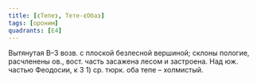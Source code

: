 ```yaml
---
title: [❮Тепе❯, Тете-❮Оба❯]
tags: [ороним]
quadrants: [Е4]
---
```


Вытянутая В–З возв. с плоской безлесной вершиной; склоны пологие, расчленены
ов., вост. часть засажена лесом и застроена. Над юж. частью Феодосии, к З 1) ср.
тюрк. оба тепе – холмистый.
